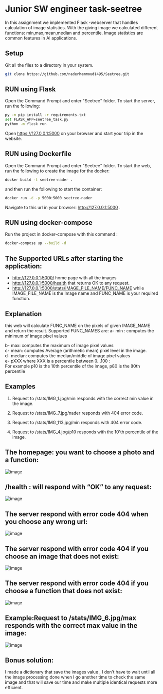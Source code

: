 # Junior SW engineer task-seetree
In this assignment we implemented Flask -webserver that handles calculation of image statistics.
With the giving image we calculated different functions: min,max,mean,median and percentile.
Image statistics are common features in AI applications.

## Setup
Git all the files to a directory in your system.
```bash
git clone https://github.com/naderhammoud1495/Seetree.git
```

## RUN using Flask

Open the Command Prompt and enter "Seetree" folder.
To start the server, run the following:
```bash
py -m pip install -r requirements.txt
set FLASK_APP=seetree_task.py
python -m flask run 
```
Open https://127.0.0.1:5000 on your browser and start your trip in the website. 

## RUN using Dockerfile

Open the Command Prompt and enter "Seetree" folder.
To start the web, run the following to create the image for the docker:
```bash
docker build -t seetree-nader .
```
and then run the following to start the container:
```bash
docker run -d -p 5000:5000 seetree-nader
```
Navigate to this url in your browser: http://127.0.0.1:5000 . 

## RUN using docker-compose

Run the project in docker-compose with this command :
```bash
docker-compose up --build -d
```

## The Supported URLs after starting the application:
* http://127.0.0.1:5000/ 
  home page with all the images
* http://127.0.0.1:5000/health
  that returns OK to any request.
* http://127.0.0.1:5000/stats/IMAGE_FILE_NAME/FUNC_NAME
  while IMAGE_FILE_NAME is the Image name and FUNC_NAME is your required function. 

## Explanation
this web will calculate FUNC_NAME on the pixels of given IMAGE_NAME and return the result.
 Supported FUNC_NAMES are:
a- min : computes the minimum of image pixel values                                                                                                     
                                                                                         
b- max:  computes the maximum of image pixel values                                                                                                                                                 
c- mean: computes Average (arithmetic mean) pixel level in the image.                                                  
d- median: computes the median/middle of image pixel values                                                                       
e-  pXXX where XXX is a percentile between 0...100 :                                                           
For example p10 is the 10th percentile of the image, p80 is the 80th percentile                          

## Examples
1. Request to /stats/IMG_1.jpg/min responds with the correct min value in the
   image.

2. Request to /stats/IMG_7.jpg/nader responds with 404 error code.

3. Request to /stats/IMG_113.jpg/min responds with 404 error code.

4. Request to /stats/IMG_4.jpg/p10 responds with the 10'th percentile of the image.

## The homepage: you want to choose a photo and a function:
![image](https://user-images.githubusercontent.com/57456841/120870071-9f1f4d00-c5a0-11eb-999a-adaeb79e3d03.png)

## /health : will respond with “OK” to any request:
![image](https://user-images.githubusercontent.com/57456841/120870231-1359f080-c5a1-11eb-8318-6d80670abbac.png)

## The server respond with error code 404 when you choose any wrong url:
![image](https://user-images.githubusercontent.com/57456841/120870477-b6ab0580-c5a1-11eb-8eb9-d155ed11f19d.png)

## The server respond with error code 404 if you choose an image that does not exist:
![image](https://user-images.githubusercontent.com/57456841/120870644-1bfef680-c5a2-11eb-8b4c-998cfa34206c.png)

## The server respond with error code 404 if you choose a function that does not exist:
![image](https://user-images.githubusercontent.com/57456841/120870732-52d50c80-c5a2-11eb-9f83-3162dd303cdf.png)

## Example:Request to /stats/IMG_6.jpg/max responds with the correct max value in the image:
![image](https://user-images.githubusercontent.com/57456841/120870967-15bd4a00-c5a3-11eb-9031-0ea1d76437df.png)

## Bonus solution:
I made a dictionary that save the images value , I don't have to wait until all the image processing done when I go another time to check the same image and that will save our time and make multiple identical requests more efficient.






